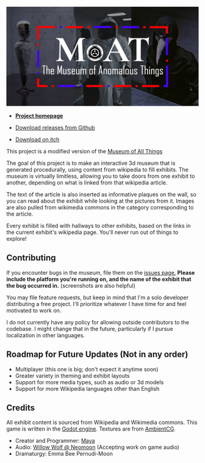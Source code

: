 ![museum of all things banner](./docs/anomuseum.png)

- **[Project homepage](https://may.as/moat)**

- [Download releases from Github](https://github.com/m4ym4y/wikipedia-museum/releases/)

- [Download on itch](https://mayeclair.itch.io/museum-of-all-things)

This project is a modified version of the [Museum of All Things](https://may.as/moat)

The goal of this project is to make an interactive 3d museum that is generated
procedurally, using content from wikipedia to fill exhibits. The museum is
virtually limitless, allowing you to take doors from one exhibit to another,
depending on what is linked from that wikipedia article.

The text of the article is also inserted as informative plaques on the wall, so you
can read about the exhibit while looking at the pictures from it. Images are also
pulled from wikimedia commons in the category corresponding to the article.

Every exhibit is filled with hallways to other exhibits, based on the links in the
current exhibit's wikipedia page. You'll never run out of things to explore!

## Contributing

If you encounter bugs in the museum, file them on the [issues
page.](https://github.com/m4ym4y/museum-of-all-things/issues) **Please include
the platform you're running on, and the name of the exhibit that the bug
occurred in.** (screenshots are also helpful)

You may file feature requests, but keep in mind that I'm a solo developer
distributing a free project. I'll prioritize whatever I have time for and feel
motivated to work on.

I do not currently have any policy for allowing outside contributors to the
codebase. I might change that in the future, particularly if I pursue
localization in other languages.

## Roadmap for Future Updates (Not in any order)

- Multiplayer (this one is big; don't expect it anytime soon)
- Greater variety in theming and exhibit layouts
- Support for more media types, such as audio or 3d models
- Support for more Wikipedia languages other than English

## Credits

All exhibit content is sourced from Wikipedia and Wikimedia commons. This game is written in the [Godot engine](https://godotengine.org). Textures are from [AmbientCG](https://ambientcg.com/).

- Creator and Programmer: [Maya](https://github.com/m4ym4y)
- Audio: [Willow Wolf @ Neomoon](https://neomoon.one) (Accepting work on game audio)
- Dramaturgy: Emma Bee Pernudi-Moon
